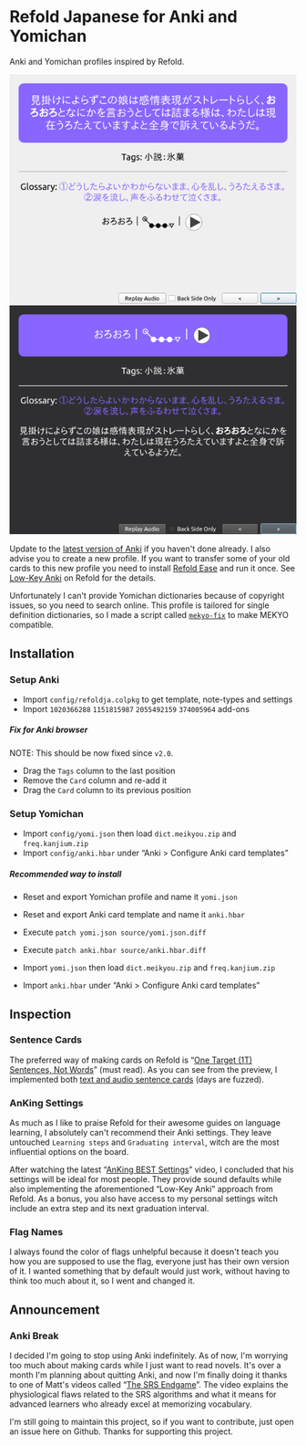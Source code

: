 # Refold Japanese for Anki and Yomichan

Anki and Yomichan profiles inspired by Refold.

![Refold Japanese Light Theme](images/preview-light.png)
![Refold Japanese Night Theme](images/preview-night.png)

Update to the [latest version of Anki](https://apps.ankiweb.net/) if you haven't done already. I also advise you to create a new profile.
If you want to transfer some of your old cards to this new profile you need to install [Refold Ease](https://ankiweb.net/shared/info/819023663) and run it once.
See [Low-Key Anki](https://refold.la/roadmap/stage-1/a/anki-setup#Low-key-Anki) on Refold for the details.

Unfortunately I can't provide Yomichan dictionaries because of copyright issues, so you need to search online.
This profile is tailored for single definition dictionaries, so I made a script called [`mekyo-fix`](https://github.com/thatfatblackcat/programs) to make MEKYO compatible.

## Installation

### Setup Anki

* Import `config/refoldja.colpkg` to get template, note-types and settings
* Import `1020366288` `1151815987` `2055492159` `374005964` add-ons

##### Fix for Anki browser

NOTE: This should be now fixed since `v2.0`.

* Drag the `Tags` column to the last position
* Remove the `Card` column and re-add it
* Drag the `Card` column to its previous position

### Setup Yomichan

* Import `config/yomi.json` then load `dict.meikyou.zip` and `freq.kanjium.zip`
* Import `config/anki.hbar` under “Anki > Configure Anki card templates”

##### Recommended way to install

* Reset and export Yomichan profile and name it `yomi.json`
* Reset and export Anki card template and name it `anki.hbar`

* Execute `patch yomi.json source/yomi.json.diff`
* Execute `patch anki.hbar source/anki.hbar.diff`

* Import `yomi.json` then load `dict.meikyou.zip` and `freq.kanjium.zip`
* Import `anki.hbar` under “Anki > Configure Anki card templates”

## Inspection

### Sentence Cards

The preferred way of making cards on Refold is “[One Target (1T) Sentences, Not Words](https://refold.la/roadmap/stage-2/a/basic-sentence-mining)” (must read).
As you can see from the preview, I implemented both [text and audio sentence cards](https://refold.la/roadmap/stage-2/b/advanced-sentence-mining) (days are fuzzed).

### AnKing Settings

As much as I like to praise Refold for their awesome guides on language learning, I absolutely can't recommend their Anki settings.
They leave untouched `Learning steps` and `Graduating interval`, witch are the most influential options on the board.

After watching the latest “[AnKing BEST Settings](https://youtu.be/Eo1HbXEiJxo)” video, I concluded that his settings will be ideal for most people.
They provide sound defaults while also implementing the aforementioned “Low-Key Anki” approach from Refold.
As a bonus, you also have access to my personal settings witch include an extra step and its next graduation interval.

### Flag Names

I always found the color of flags unhelpful because it doesn't teach you how you are supposed to use the flag, everyone just has their own version of it.
I wanted something that by default would just work, without having to think too much about it, so I went and changed it.

## Announcement

### Anki Break

I decided I'm going to stop using Anki indefinitely. As of now, I'm worrying too much about making cards while I just want to read novels.
It's over a month I'm planning about quitting Anki, and now I'm finally doing it thanks to one of Matt's videos called “[The SRS Endgame](https://youtu.be/u3sqHvdpBwM)”.
The video explains the physiological flaws related to the SRS algorithms and what it means for advanced learners who already excel at memorizing vocabulary.

I'm still going to maintain this project, so if you want to contribute, just open an issue here on Github. Thanks for supporting this project.
